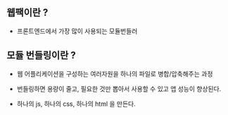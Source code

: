 ## 웹팩이란 ?

- 프론트엔드에서 가장 많이 사용되는 모듈번들러

## 모듈 번들링이란 ?

- 웹 어플리케이션을 구성하는 여러자원을 하나의 파일로 병합/압축해주는 과정

- 번들링하면 용량이 줄고, 필요한 것만 뽑아서 사용할 수 있고 앱 성능이 향상된다.
- 하나의 js, 하나의 css, 하나의 html 을 만든다.
